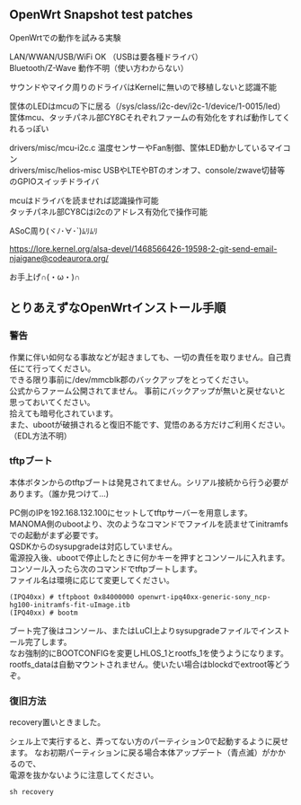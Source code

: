 ## OpenWrt Snapshot test patches

OpenWrtでの動作を試みる実験

LAN/WWAN/USB/WiFi OK （USBは要各種ドライバ）  
Bluetooth/Z-Wave 動作不明（使い方わからない）

サウンドやマイク周りのドライバはKernelに無いので移植しないと認識不能

筐体のLEDはmcuの下に居る（/sys/class/i2c-dev/i2c-1/device/1-0015/led）  
筐体mcu、タッチパネル部CY8Cそれぞれファームの有効化をすれば動作してくれるっぽい

drivers/misc/mcu-i2c.c 温度センサーやFan制御、筐体LED動かしているマイコン  
drivers/misc/helios-misc USBやLTEやBTのオンオフ、console/zwave切替等のGPIOスイッチドライバ

mcuはドライバを読ませれば認識操作可能  
タッチパネル部CY8Cはi2cのアドレス有効化で操作可能

ASoC周り(ヾﾉ･∀･`)ﾑﾘﾑﾘ

https://lore.kernel.org/alsa-devel/1468566426-19598-2-git-send-email-njaigane@codeaurora.org/

お手上げ∩(・ω・)∩



## とりあえずなOpenWrtインストール手順

### 警告

作業に伴い如何なる事故などが起きましても、一切の責任を取りません。自己責任にて行ってください。  
できる限り事前に/dev/mmcblk郡のバックアップをとってください。  
公式からファーム公開されてません。 事前にバックアップが無いと戻せないと思っておいてください。  
拾えても暗号化されています。  
また、ubootが破損されると復旧不能です、覚悟のある方だけご利用ください。（EDL方法不明）

### tftpブート

本体ボタンからのtftpブートは発見されてません。シリアル接続から行う必要があります。（誰か見つけて…)

PC側のIPを192.168.132.100にセットしてtftpサーバーを用意します。  
MANOMA側のubootより、次のようなコマンドでファイルを読ませてinitramfsでの起動がまず必要です。  
QSDKからのsysupgradeは対応していません。  
電源投入後、ubootで停止したときに何かキーを押すとコンソールに入れます。  
コンソール入ったら次のコマンドでtftpブートします。  
ファイル名は環境に応じて変更してください。

```
(IPQ40xx) # tftpboot 0x84000000 openwrt-ipq40xx-generic-sony_ncp-hg100-initramfs-fit-uImage.itb
(IPQ40xx) # bootm
```

ブート完了後はコンソール、またはLuCI上よりsysupgradeファイルでインストール完了します。  
なお強制的にBOOTCONFIGを変更しHLOS_1とrootfs_1を使うようになります。  
rootfs_dataは自動マウントされません。使いたい場合はblockdでextroot等どうぞ。  

### 復旧方法

recovery置いときました。

シェル上で実行すると、弄ってない方のパーティション0で起動するように戻せます。
なお初期パーティションに戻る場合本体アップデート（青点滅）がかかるので、  
電源を抜かないように注意してください。

```
sh recovery
```

